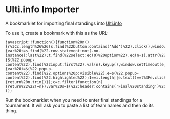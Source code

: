 Ulti.info Importer
==================

A bookmarklet for importing final standings into [Ulti.info](http://ulti.info)

To use it, create a bookmark with this as the URL:
```
javascript:!function(){function%20n(){r%3Cc.length%26%26(s.find(%22button:contains('Add')%22).click(),window.setTimeout(t,500,r),r++)}function%20t(n){var%20t=s.find(%22.row-statement:not(.no-instance):last%22);t.find(%22select:eq(0)%20option%22).eq(n+1).attr(%22selected%22,!0),t.find(%22.error:first%22).remove(),t.find(%22.cover:first%22).click(),window.setTimeout(i,500,c[n])}function%20i(n){$(%22.popup-content%22).find(%22input:first%22).val(n).keyup(),window.setTimeout(e,1500,n)}function%20e(t){var%20i=$(%22.popup-content%22).find(%22.options%20p:visible%22),e=$(%22.popup-content%22).find(%22.highlighted%22);1==i.length||e.text()==t%3Fe.click():$(%22.popup%22).find(%22button:contains('Cancel')%22).click(),window.setTimeout(n,500)}var%20o=window.prompt(%22Paste%20final%20standings,%20one%20team%20per%20line.%22),c=o.split(%22\n%22).map(function(n){return%20n.trim()});c=c.filter(function(n){return%22%22!=n});var%20s=$(%22:header:contains('Final%20standing')%20+%20.statements%22),r=0;n()}();
```

Run the bookmarklet when you need to enter final standings for a tournament. It will ask you to paste a list of team names and then do its thing.